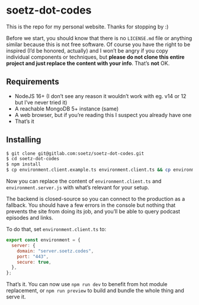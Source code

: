 # soetz-dot-codes

This is the repo for my personal website. Thanks for stopping by :)

Before we start, you should know that there is no `LICENSE.md` file or anything similar because this is not free software. Of course you have the right to be inspired (I’d be honored, actually) and I won’t be angry if you copy individual components or techniques, but **please do not clone this entire project and just replace the content with your info**. That’s **not** OK.

## Requirements

- NodeJS 16+ (I don’t see any reason it wouldn’t work with eg. v14 or 12 but I’ve never tried it)
- A reachable MongoDB 5+ instance (same)
- A web browser, but if you’re reading this I suspect you already have one
- That’s it

## Installing

```bash
$ git clone git@gitlab.com:soetz/soetz-dot-codes.git
$ cd soetz-dot-codes
$ npm install
$ cp environment.client.example.ts environment.client.ts && cp environment.server.example.js environment.server.js
```

Now you can replace the content of `environment.client.ts` and `environment.server.js` with what’s relevant for your setup.

The backend is closed-source so you can connect to the production as a fallback. You should have a few errors in the console but nothing that prevents the site from doing its job, and you’ll be able to query podcast episodes and links.

To do that, set `environment.client.ts` to:

```js
export const environment = {
  server: {
    domain: "server.soetz.codes",
    port: "443",
    secure: true,
  },
};
```

That’s it. You can now use `npm run dev` to benefit from hot module replacement, or `npm run preview` to build and bundle the whole thing and serve it.
